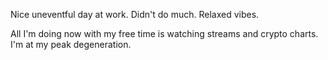 Nice uneventful day at work. Didn't do much. Relaxed vibes.

All I'm doing now with my free time is watching streams and crypto charts. I'm at my peak degeneration.
